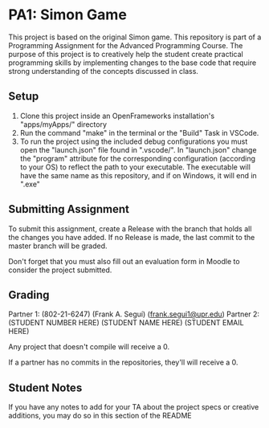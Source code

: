 # PA1: Simon Game
This project is based on the original Simon game.
This repository is part of a Programming Assignment for the Advanced Programming Course. 
The purpose of this project is to creatively help the student create practical programming skills by implementing changes to the base code that require strong understanding of the concepts discussed in class.

## Setup
1. Clone this project inside an OpenFrameworks installation's "apps/myApps/" directory
2. Run the command "make" in the terminal or the "Build" Task in VSCode.
3. To run the project using the included debug configurations you must open the "launch.json" file
found in ".vscode/". In "launch.json" change the "program" attribute for the corresponding configuration (according to your OS)
to reflect the path to your executable. The executable will have the same name as this repository, and if on Windows, it 
will end in ".exe"

## Submitting Assignment
To submit this assignment, create a Release with the branch that holds all the changes you have added. If no Release is made, the last commit to the master branch will be graded.

Don't forget that you must also fill out an evaluation form in Moodle to consider the project submitted.

## Grading

Partner 1: (802-21-6247) (Frank A. Seguí) (frank.segui1@upr.edu)
Partner 2: (STUDENT NUMBER HERE) (STUDENT NAME HERE) (STUDENT EMAIL HERE)

Any project that doesn't compile will receive a 0.

If a partner has no commits in the repositories, they'll will receive a 0.

## Student Notes
If you have any notes to add for your TA about the project specs or creative additions, you may do so in this section of the README
